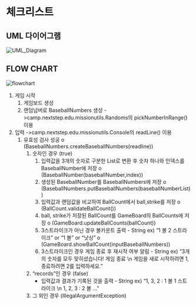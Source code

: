 # 체크리스트

## UML 다이어그램
![UML_Diagram](https://user-images.githubusercontent.com/92911823/199688753-3951108b-dbe1-4e94-86f4-456e545d3bcf.jpg)
## FLOW CHART
![flowchart](https://user-images.githubusercontent.com/92911823/199688763-8738bed9-18c4-4557-93e5-31ce57c84d22.jpg)
1. 게임 시작
    1. 게임보드 생성
    2. 랜덤넘버로 BaseballNumbers 생성 ->camp.nextstep.edu.missionutils.Randoms의 pickNumberInRange() 이용
2. 입력 ->camp.nextstep.edu.missionutils.Console의 readLine() 이용
    1. 유효성 검사 성공 o (BaseballNumbers.createBaseballNumbers(readline))
        1. 숫자인 경우 (true)
            1. 입력값을 3개의 숫자로 구분한 List로 변환 후 숫자 하나와 인덱스를 BaseballNumber에 저장 o (BaseballNumber(baseballNumber,index))
            2. 생성된 BaseballNumber를 BaseballNumbers에 저장 o (BaseballNumbers.putBaseballNumbers(baseballNumberList))
            3. 입력값과 랜덤값을 비교하여 BallCount에서 ball,strike를 저장 o (BallCount.validateBallCount())
            4. ball, strike가 저장된 BallCount를 GameBoard의 BallCounts에 저장 o (GameBoard.updateBallCounts(ballCount))
            5. 3스트라이크가 아닌 경우 볼카운트 출력 - String ex) “1 볼 2 스트라이크” or “1 볼” or “낫싱” o (GameBoard.showBallCount(inputBaseballNumbers))
            6. 3스트라이크인 경우 게임 종료 후 재시작 여부 알림 - String ex) “3개의 숫자를 모두 맞히셨습니다! 게임 종료 \n 게임을 새로 시작하려면 1, 종료하려면 2를 입력하세요.”
        2. “records”인 경우 (false)
            - 입력값과 결과가 기록된 것을 출력 - String ex) “1, 3, 2 : 1 볼 1 스트라이크 \n 1, 2, 3 : 2 볼 ...”
        3. 그 외인 경우 (IllegalArgumentException)